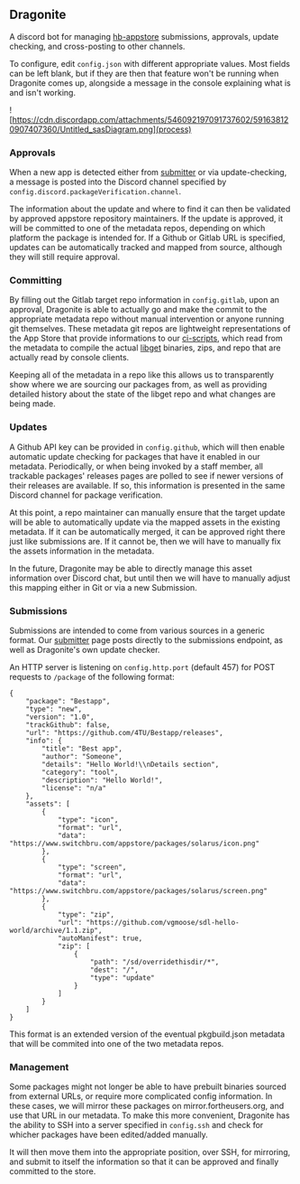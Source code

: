 ## Dragonite
A discord bot for managing [hb-appstore](https://gitlab.com/4TU/hb-appstore) submissions, approvals, update checking, and cross-posting to other channels.

To configure, edit `config.json` with different appropriate values. Most fields can be left blank, but if they are then that feature won't be running when Dragonite comes up, alongside a message in the console explaining what is and isn't working.

![https://cdn.discordapp.com/attachments/546092197091737602/591638120907407360/Untitled_sasDiagram.png](process)

### Approvals
When a new app is detected either from [submitter](https://gitlab.com/4TU/submitter) or via update-checking, a message is posted into the Discord channel specified by `config.discord.packageVerification.channel`.

The information about the update and where to find it can then be validated by approved appstore repository maintainers. If the update is approved, it will be committed to one of the metadata repos, depending on which platform the package is intended for. If a Github or Gitlab URL is specified, updates can be automatically tracked and mapped from source, although they will still require approval.

### Committing
By filling out the Gitlab target repo information in `config.gitlab`, upon an approval, Dragonite is able to actually go and make the commit to the appropriate metadata repo without manual intervention or anyone running git themselves. These metadata git repos are lightweight representations of the App Store that provide informations to our [ci-scripts](https://gitlab.com/4TU/ci-scripts), which read from the metadata to compile the actual [libget](https://gitlab.com/4TU/libget) binaries, zips, and repo that are actually read by console clients.

Keeping all of the metadata in a repo like this allows us to transparently show where we are sourcing our packages from, as well as providing detailed history about the state of the libget repo and what changes are being made.

### Updates
A Github API key can be provided in `config.github`, which will then enable automatic update checking for packages that have it enabled in our metadata. Periodically, or when being invoked by a staff member, all trackable packages' releases pages are polled to see if newer versions of their releases are available. If so, this information is presented in the same Discord channel for package verification.

At this point, a repo maintainer can manually ensure that the target update will be able to automatically update via the mapped assets in the existing metadata. If it can be automatically merged, it can be approved right there just like submissions are. If it cannot be, then we will have to manually fix the assets information in the metadata.

In the future, Dragonite may be able to directly manage this asset information over Discord chat, but until then we will have to manually adjust this mapping either in Git or via a new Submission.

### Submissions
Submissions are intended to come from various sources in a generic format. Our [submitter](https://gitlab.com/4TU/submitter) page posts directly to the submissions endpoint, as well as Dragonite's own update checker.

An HTTP server is listening on `config.http.port` (default 457) for POST requests to `/package` of the following format:

```
{
    "package": "Bestapp",
    "type": "new",
    "version": "1.0",
    "trackGithub": false,
    "url": "https://github.com/4TU/Bestapp/releases",
    "info": {
        "title": "Best app",
        "author": "Someone",
        "details": "Hello World!\\nDetails section",
        "category": "tool",
        "description": "Hello World!",
        "license": "n/a"
    },
    "assets": [
        {
            "type": "icon",
            "format": "url",
            "data": "https://www.switchbru.com/appstore/packages/solarus/icon.png"
        },
        {
            "type": "screen",
            "format": "url",
            "data": "https://www.switchbru.com/appstore/packages/solarus/screen.png"
        },
        {
            "type": "zip",
            "url": "https://github.com/vgmoose/sdl-hello-world/archive/1.1.zip",
            "autoManifest": true,
            "zip": [
                {
                    "path": "/sd/overridethisdir/*",
                    "dest": "/",
                    "type": "update"
                }
            ]
        }
    ]
}
```

This format is an extended version of the eventual pkgbuild.json metadata that will be commited into one of the two metadata repos.

### Management
Some packages might not longer be able to have prebuilt binaries sourced from external URLs, or require more complicated config information. In these cases, we will mirror these packages on mirror.fortheusers.org, and use that URL in our metadata. To make this more convenient, Dragonite has the ability to SSH into a server specified in `config.ssh` and check for whicher packages have been edited/added manually.

It will then move them into the appropriate position, over SSH, for mirroring, and submit to itself the information so that it can be approved and finally committed to the store.